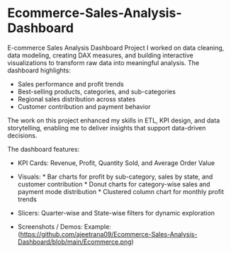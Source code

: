 # Ecommerce-Sales-Analysis-Dashboard
E-commerce Sales Analysis Dashboard Project
I worked on data cleaning, data modeling, creating DAX measures, and building interactive visualizations to transform raw data into meaningful analysis. The dashboard highlights:

* Sales performance and profit trends
* Best-selling products, categories, and sub-categories
* Regional sales distribution across states
* Customer contribution and payment behavior

The work on this project enhanced my skills in ETL, KPI design, and data storytelling, enabling me to deliver insights that support data-driven decisions.

The dashboard features:

* KPI Cards: Revenue, Profit, Quantity Sold, and Average Order Value
* Visuals:
      * Bar charts for profit by sub-category, sales by state, and customer contribution
      * Donut charts for category-wise sales and payment mode distribution
      * Clustered column chart for monthly profit trends
* Slicers: Quarter-wise and State-wise filters for dynamic exploration

* Screenshots / Demos:
       Example: (https://github.com/ajeetrana09/Ecommerce-Sales-Analysis-Dashboard/blob/main/Ecommerce.png)
